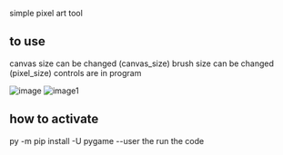 simple pixel art tool

to use
-------------------
canvas size can be changed (canvas_size)
brush size can be changed (pixel_size)
controls are in program

![image](https://user-images.githubusercontent.com/100138484/216756142-301a7d42-1b44-4431-9d5d-ed7536c77e93.png)
![image1](https://user-images.githubusercontent.com/100138484/216756234-2845a646-d571-4f3c-95f4-6d096bbcc4ea.png)

how to activate
-------------------------------------------------------
py -m pip install -U pygame --user
the run the code
